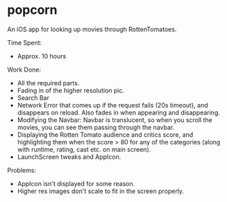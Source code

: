 popcorn
=======

An iOS app for looking up movies through RottenTomatoes.

Time Spent:
* Approx. 10 hours

Work Done:
* All the required parts.
* Fading in of the higher resolution pic.
* Search Bar
* Network Error that comes up if the request fails (20s timeout), and disappears on reload. Also fades in when appearing and disappearing.
* Modifying the Navbar: Navbar is translucent, so when you scroll the movies, you can see them passing through the navbar.
* Displaying the Rotten Tomato audience and critics score, and highlighting them when the score > 80 for any of the categories (along with runtime, rating, cast etc. on main screen).
* LaunchScreen tweaks and AppIcon.

Problems:
* AppIcon isn't displayed for some reason.
* Higher res images don't scale to fit in the screen properly.
